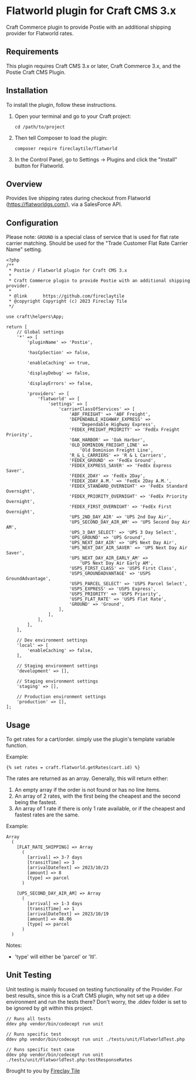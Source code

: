 # Flatworld plugin for Craft CMS 3.x

Craft Commerce plugin to provide Postie with an additional shipping provider for Flatworld rates.

## Requirements

This plugin requires Craft CMS 3.x or later, Craft Commerce 3.x, and the Postie Craft CMS Plugin.

## Installation

To install the plugin, follow these instructions.

1.  Open your terminal and go to your Craft project:

        cd /path/to/project

2.  Then tell Composer to load the plugin:

        composer require fireclaytile/flatworld

3.  In the Control Panel, go to Settings → Plugins and click the "Install" button for Flatworld.

## Overview

Provides live shipping rates during checkout from Flatworld (https://flatworldgs.com/), via a SalesForce API.

## Configuration

Please note: `GROUND` is a special class of service that is used for flat rate carrier matching. Should be used for the "Trade Customer Flat Rate Carrier Name" setting.

```
<?php
/**
 * Postie / Flatworld plugin for Craft CMS 3.x
 *
 * Craft Commerce plugin to provide Postie with an additional shipping provider.
 *
 * @link      https://github.com/fireclaytile
 * @copyright Copyright (c) 2023 Fireclay Tile
 */

use craft\helpers\App;

return [
    // Global settings
    '*' => [
        'pluginName' => 'Postie',

        'hasCpSection' => false,

        'enableCaching' => true,

        'displayDebug' => false,

        'displayErrors' => false,

        'providers' => [
            'flatworld' => [
                'settings' => [
                    'carrierClassOfServices' => [
                        'ABF_FREIGHT' => 'ABF Freight',
                        'DEPENDABLE_HIGHWAY_EXPRESS' =>
                            'Dependable Highway Express',
                        'FEDEX_FREIGHT_PRIORITY' => 'FedEx Freight Priority',
                        'OAK_HARBOR' => 'Oak Harbor',
                        'OLD_DOMINION_FREIGHT_LINE' =>
                            'Old Dominion Freight Line',
                        'R_&_L_CARRIERS' => 'R & L Carriers',
                        'FEDEX_GROUND' => 'FedEx Ground',
                        'FEDEX_EXPRESS_SAVER' => 'FedEx Express Saver',
                        'FEDEX_2DAY' => 'FedEx 2Day',
                        'FEDEX_2DAY_A.M.' => 'FedEx 2Day A.M.',
                        'FEDEX_STANDARD_OVERNIGHT' => 'FedEx Standard Overnight',
                        'FEDEX_PRIORITY_OVERNIGHT' => 'FedEx Priority Overnight',
                        'FEDEX_FIRST_OVERNIGHT' => 'FedEx First Overnight',
                        'UPS_2ND_DAY_AIR' => 'UPS 2nd Day Air',
                        'UPS_SECOND_DAY_AIR_AM' => 'UPS Second Day Air AM',
                        'UPS_3_DAY_SELECT' => 'UPS 3 Day Select',
                        'UPS_GROUND' => 'UPS Ground',
                        'UPS_NEXT_DAY_AIR' => 'UPS Next Day Air',
                        'UPS_NEXT_DAY_AIR_SAVER' => 'UPS Next Day Air Saver',
                        'UPS_NEXT_DAY_AIR_EARLY_AM' =>
                            'UPS Next Day Air Early AM',
                        'USPS_FIRST_CLASS' => 'USPS First Class',
                        'USPS_GROUNDADVANTAGE' => 'USPS GroundAdvantage',
                        'USPS_PARCEL_SELECT' => 'USPS Parcel Select',
                        'USPS_EXPRESS' => 'USPS Express',
                        'USPS_PRIORITY' => 'USPS Priority',
                        'USPS_FLAT_RATE' => 'USPS Flat Rate',
                        'GROUND' => 'Ground',
                    ],
                ],
            ],
        ],
    ],

    // Dev environment settings
    'local' => [
        'enableCaching' => false,
    ],

    // Staging environment settings
    'development' => [],

    // Staging environment settings
    'staging' => [],

    // Production environment settings
    'production' => [],
];
```

## Usage

To get rates for a cart/order. simply use the plugin's template variable function.

Example:

```twig
{% set rates = craft.flatworld.getRates(cart.id) %}
```

The rates are returned as an array. Generally, this will return either:

1.  An empty array if the order is not found or has no line items.
2.  An array of 2 rates, with the first being the cheapest and the second being the fastest.
3.  An array of 1 rate if there is only 1 rate available, or if the cheapest and fastest rates are the same.

Example:

```
Array
  (
    [FLAT_RATE_SHIPPING] => Array
      (
        [arrival] => 3-7 days
        [transitTime] => 3
        [arrivalDateText] => 2023/10/23
        [amount] => 8
        [type] => parcel
      )

    [UPS_SECOND_DAY_AIR_AM] => Array
      (
        [arrival] => 1-3 days
        [transitTime] => 1
        [arrivalDateText] => 2023/10/19
        [amount] => 48.06
        [type] => parcel
      )
  )
```

Notes:

-   'type' will either be 'parcel' or 'ltl'.

## Unit Testing

Unit testing is mainly focused on testing functionality of the Provider.
For best results, since this is a Craft CMS plugin, why not set up a ddev environment and run the tests there?
Don't worry, the .ddev folder is set to be ignored by git within this project.

```
// Runs all tests
ddev php vendor/bin/codecept run unit

// Runs specific test
ddev php vendor/bin/codecept run unit ./tests/unit/FlatworldTest.php

// Runs specific test case
ddev php vendor/bin/codecept run unit ./tests/unit/FlatworldTest.php:testResponseRates
```

Brought to you by [Fireclay Tile](https://github.com/fireclaytile)
